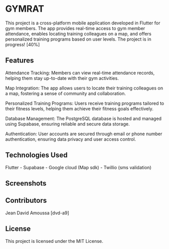 # GYMRAT 

This project is a cross-platform mobile application developed in Flutter for gym members. The app provides real-time access to gym member attendance, enables locating training colleagues on a map, and offers personalized training programs based on user levels.
The project is in progress! [40%]

## Features
Attendance Tracking: Members can view real-time attendance records, helping them stay up-to-date with their gym activities.

Map Integration: The app allows users to locate their training colleagues on a map, fostering a sense of community and collaboration.

Personalized Training Programs: Users receive training programs tailored to their fitness levels, helping them achieve their fitness goals effectively.

Database Management: The PostgreSQL database is hosted and managed using Supabase, ensuring reliable and secure data storage.

Authentication: User accounts are secured through email or phone number authentication, ensuring data privacy and user access control.

## Technologies Used
Flutter - Supabase - Google cloud (Map sdk) - Twillio (sms validation)

## Screenshots

## Contributors
Jean David Amoussa [dvd-a9]

## License
This project is licensed under the MIT License.
